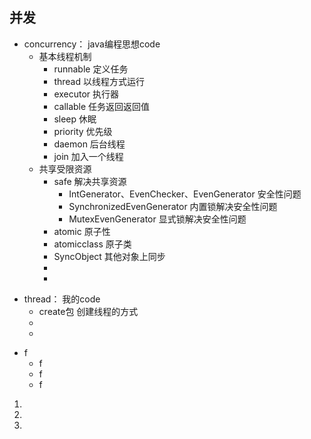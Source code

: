 ## 并发

* concurrency： java编程思想code
    * 基本线程机制
        * runnable 定义任务
        * thread 以线程方式运行
        * executor 执行器
        * callable 任务返回返回值
        * sleep 休眠
        * priority 优先级
        * daemon 后台线程
        * join 加入一个线程
    * 共享受限资源
        * safe 解决共享资源
            * IntGenerator、EvenChecker、EvenGenerator 安全性问题
            * SynchronizedEvenGenerator 内置锁解决安全性问题
            * MutexEvenGenerator 显式锁解决安全性问题
        * atomic 原子性
        * atomicclass 原子类
        * SyncObject 其他对象上同步
        * 
        * 
+ thread： 我的code
    + create包 创建线程的方式
    +
    +
- f
    - f
    - f
    - f
    


1.
1.
2.